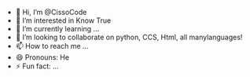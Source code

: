 - 👋 Hi, I’m @CissoCode
- 👀 I’m interested in Know True
- 🌱 I’m currently learning ...
- 💞️ I’m looking to collaborate on python, CCS, Html, all manylanguages!
- 📫 How to reach me ...
- 😄 Pronouns: He
- ⚡ Fun fact: ...

<!---
CissoCode/CissoCode is a ✨ special ✨ repository because its `README.md` (this file) appears on your GitHub profile.
You can click the Preview link to take a look at your changes.
--->
